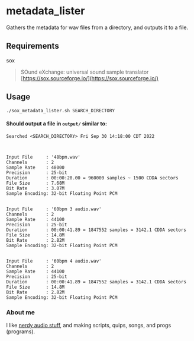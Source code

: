 # metadata_lister
Gathers the metadata for wav files from a directory, and outputs it to a file.

## Requirements

sox

> SOund eXchange: universal sound sample translator
> [https://sox.sourceforge.io/](https://sox.sourceforge.io/)

## Usage

`./sox_metadata_lister.sh SEARCH_DIRECTORY`

#### Should output a file in `output/` similar to:

```plaintext
Searched <SEARCH_DIRECTORY> Fri Sep 30 14:18:00 CDT 2022



Input File     : '48bpm.wav'
Channels       : 2
Sample Rate    : 48000
Precision      : 25-bit
Duration       : 00:00:20.00 = 960000 samples ~ 1500 CDDA sectors
File Size      : 7.68M
Bit Rate       : 3.07M
Sample Encoding: 32-bit Floating Point PCM


Input File     : '60bpm 3 audio.wav'
Channels       : 2
Sample Rate    : 44100
Precision      : 25-bit
Duration       : 00:00:41.89 = 1847552 samples = 3142.1 CDDA sectors
File Size      : 14.8M
Bit Rate       : 2.82M
Sample Encoding: 32-bit Floating Point PCM


Input File     : '60bpm 4 audio.wav'
Channels       : 2
Sample Rate    : 44100
Precision      : 25-bit
Duration       : 00:00:41.89 = 1847552 samples = 3142.1 CDDA sectors
File Size      : 14.8M
Bit Rate       : 2.82M
Sample Encoding: 32-bit Floating Point PCM
```



### About me

I like [nerdy audio stuff](https://soundcloud.com/sample-offline), and making scripts, quips, songs, and progs (programs).

